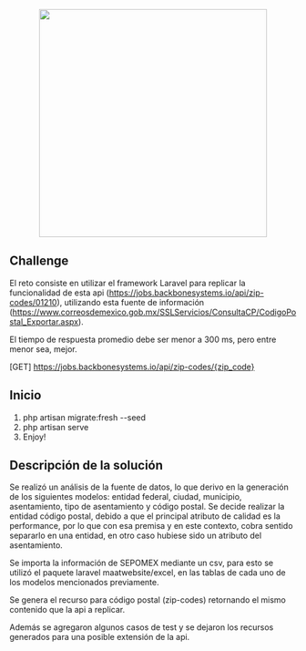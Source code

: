 <p align="center"><a href="https://jobs.backbonesystems.io/positions/7" target="_blank"><img src="https://jobs.backbonesystems.io/images/bkbn.webp" width="400"></a></p>

## Challenge

El reto consiste en utilizar el framework Laravel para replicar la funcionalidad de esta api (https://jobs.backbonesystems.io/api/zip-codes/01210), utilizando esta fuente de información (https://www.correosdemexico.gob.mx/SSLServicios/ConsultaCP/CodigoPostal_Exportar.aspx).

El tiempo de respuesta promedio debe ser menor a 300 ms, pero entre menor sea, mejor.

[GET] https://jobs.backbonesystems.io/api/zip-codes/{zip_code}

## Inicio

1) php artisan migrate:fresh --seed
2) php artisan serve
3) Enjoy!

## Descripción de la solución

Se realizó un análisis de la fuente de datos, lo que derivo en la generación de los siguientes modelos: entidad federal, ciudad, municipio, asentamiento, tipo de asentamiento y código postal. Se decide realizar la entidad código postal, debido a que el principal atributo de calidad es la performance, por lo que con esa premisa y en este contexto, cobra sentido separarlo en una entidad, en otro caso hubiese sido un atributo del asentamiento.

Se importa la información de SEPOMEX mediante un csv, para esto se utilizó el paquete laravel maatwebsite/excel, en las tablas de cada uno de los modelos mencionados previamente.

Se genera el recurso para código postal (zip-codes) retornando el mismo contenido que la api a replicar.

Además se agregaron algunos casos de test y se dejaron los recursos generados para una posible extensión de la api.
